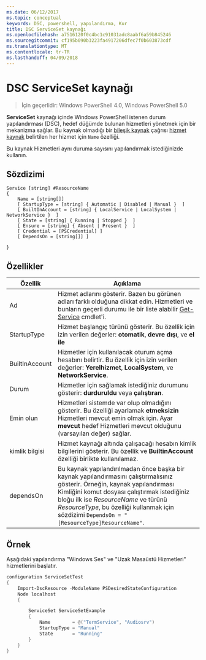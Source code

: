 ```yaml
---
ms.date: 06/12/2017
ms.topic: conceptual
keywords: DSC, powershell, yapılandırma, Kur
title: DSC ServiceSet kaynağı
ms.openlocfilehash: a7516120f0c4bc1c91031adc8aabf6a59b845246
ms.sourcegitcommit: cf195b090b3223fa4917206dfec7f0b603873cdf
ms.translationtype: MT
ms.contentlocale: tr-TR
ms.lasthandoff: 04/09/2018
---
```

# <a name="dsc-serviceset-resource"></a>DSC ServiceSet kaynağı

> İçin geçerlidir: Windows PowerShell 4.0, Windows PowerShell 5.0


**ServiceSet** kaynağı içinde Windows PowerShell istenen durum yapılandırması (DSC), hedef düğümde bulunan hizmetleri yönetmek için bir mekanizma sağlar. Bu kaynak olmadığı bir [bileşik kaynak](authoringResourceComposite.md) çağrısı [hizmet kaynak](serviceResource.md) belirtilen her hizmet için `Name` özelliği.

Bu kaynak Hizmetleri aynı duruma sayısını yapılandırmak istediğinizde kullanın.

## <a name="syntax"></a>Sözdizimi

```
Service [string] #ResourceName
{
    Name = [string[]]
    [ StartupType = [string] { Automatic | Disabled | Manual }  ]
    [ BuiltInAccount = [string] { LocalService | LocalSystem | NetworkService }  ]
    [ State = [string] { Running | Stopped }  ]
    [ Ensure = [string] { Absent | Present }  ]
    [ Credential = [PSCredential] ]
    [ DependsOn = [string[]] ]

}
```

## <a name="properties"></a>Özellikler

|  Özellik  |  Açıklama   |
|---|---|
| Ad| Hizmet adlarını gösterir. Bazen bu görünen adları farklı olduğuna dikkat edin. Hizmetleri ve bunların geçerli durumu ile bir liste alabilir [Get-Service](https://technet.microsoft.com/library/hh849804.aspx) cmdlet'i.|
| StartupType| Hizmet başlangıç türünü gösterir. Bu özellik için izin verilen değerler: **otomatik**, **devre dışı**, ve **el ile**|
| BuiltInAccount| Hizmetler için kullanılacak oturum açma hesabını belirtir. Bu özellik için izin verilen değerler: **Yerelhizmet**, **LocalSystem**, ve **NetworkService**.|
| Durum| Hizmetler için sağlamak istediğiniz durumunu gösterir: **durduruldu** veya **çalıştıran**.|
| Emin olun| Hizmetleri sistemde var olup olmadığını gösterir. Bu özelliği ayarlamak **etmeksizin** Hizmetleri mevcut emin olmak için. Ayar **mevcut** hedef Hizmetleri mevcut olduğunu (varsayılan değer) sağlar.|
| kimlik bilgisi| Hizmet kaynağı altında çalışacağı hesabın kimlik bilgilerini gösterir. Bu özellik ve **BuiltinAccount** özelliği birlikte kullanılamaz.|
| dependsOn| Bu kaynak yapılandırılmadan önce başka bir kaynak yapılandırmasını çalıştırmalısınız gösterir. Örneğin, kaynak yapılandırması Kimliğini komut dosyası çalıştırmak istediğiniz bloğu ilk ise *ResourceName* ve türünü *ResourceType*, bu özelliği kullanmak için sözdizimi `DependsOn = "[ResourceType]ResourceName"`.|



## <a name="example"></a>Örnek

Aşağıdaki yapılandırma "Windows Ses" ve "Uzak Masaüstü Hizmetleri" hizmetlerini başlatır.

```powershell
configuration ServiceSetTest
{
    Import-DscResource -ModuleName PSDesiredStateConfiguration
    Node localhost
    {

        ServiceSet ServiceSetExample
        {
            Name        = @("TermService", "Audiosrv")
            StartupType = "Manual"
            State       = "Running"
        }
    }
}
```